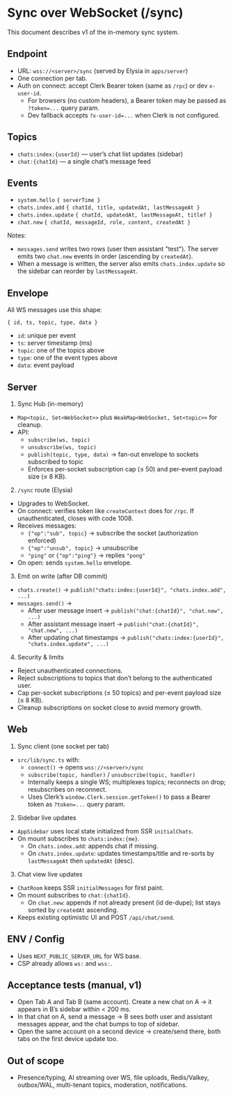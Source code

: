 # Sync over WebSocket (/sync)

This document describes v1 of the in-memory sync system.

## Endpoint

- URL: `wss://<server>/sync` (served by Elysia in `apps/server`)
- One connection per tab.
- Auth on connect: accept Clerk Bearer token (same as `/rpc`) or dev `x-user-id`.
  - For browsers (no custom headers), a Bearer token may be passed as `?token=...` query param.
  - Dev fallback accepts `?x-user-id=...` when Clerk is not configured.

## Topics

- `chats:index:{userId}` — user’s chat list updates (sidebar)
- `chat:{chatId}` — a single chat’s message feed

## Events

- `system.hello`                 `{ serverTime }`
- `chats.index.add`              `{ chatId, title, updatedAt, lastMessageAt }`
- `chats.index.update`           `{ chatId, updatedAt, lastMessageAt, title? }`
- `chat.new`                     `{ chatId, messageId, role, content, createdAt }`

Notes:

- `messages.send` writes two rows (user then assistant "test"). The server emits two `chat.new` events in order (ascending by `createdAt`).
- When a message is written, the server also emits `chats.index.update` so the sidebar can reorder by `lastMessageAt`.

## Envelope

All WS messages use this shape:

```
{ id, ts, topic, type, data }
```

- `id`: unique per event
- `ts`: server timestamp (ms)
- `topic`: one of the topics above
- `type`: one of the event types above
- `data`: event payload

## Server

1) Sync Hub (in-memory)

- `Map<topic, Set<WebSocket>>` plus `WeakMap<WebSocket, Set<topic>>` for cleanup.
- API:
  - `subscribe(ws, topic)`
  - `unsubscribe(ws, topic)`
  - `publish(topic, type, data)` → fan-out envelope to sockets subscribed to topic
  - Enforces per-socket subscription cap (≤ 50) and per-event payload size (≤ 8 KB).

2) `/sync` route (Elysia)

- Upgrades to WebSocket.
- On connect: verifies token like `createContext` does for `/rpc`. If unauthenticated, closes with code 1008.
- Receives messages:
  - `{"op":"sub", topic}` → subscribe the socket (authorization enforced)
  - `{"op":"unsub", topic}` → unsubscribe
  - `"ping"` or `{"op":"ping"}` → replies `"pong"`
- On open: sends `system.hello` envelope.

3) Emit on write (after DB commit)

- `chats.create()` → `publish("chats:index:{userId}", "chats.index.add", ...)`
- `messages.send()` →
  - After user message insert → `publish("chat:{chatId}", "chat.new", ...)`
  - After assistant message insert → `publish("chat:{chatId}", "chat.new", ...)`
  - After updating chat timestamps → `publish("chats:index:{userId}", "chats.index.update", ...)`

4) Security & limits

- Reject unauthenticated connections.
- Reject subscriptions to topics that don’t belong to the authenticated user.
- Cap per-socket subscriptions (≤ 50 topics) and per-event payload size (≤ 8 KB).
- Cleanup subscriptions on socket close to avoid memory growth.

## Web

1) Sync client (one socket per tab)

- `src/lib/sync.ts` with:
  - `connect()` → opens `wss://<server>/sync`
  - `subscribe(topic, handler)` / `unsubscribe(topic, handler)`
  - Internally keeps a single WS; multiplexes topics; reconnects on drop; resubscribes on reconnect.
  - Uses Clerk’s `window.Clerk.session.getToken()` to pass a Bearer token as `?token=...` query param.

2) Sidebar live updates

- `AppSidebar` uses local state initialized from SSR `initialChats`.
- On mount subscribes to `chats:index:{me}`.
  - On `chats.index.add`: appends chat if missing.
  - On `chats.index.update`: updates timestamps/title and re-sorts by `lastMessageAt` then `updatedAt` (desc).

3) Chat view live updates

- `ChatRoom` keeps SSR `initialMessages` for first paint.
- On mount subscribes to `chat:{chatId}`.
  - On `chat.new`: appends if not already present (id de-dupe); list stays sorted by `createdAt` ascending.
- Keeps existing optimistic UI and POST `/api/chat/send`.

## ENV / Config

- Uses `NEXT_PUBLIC_SERVER_URL` for WS base.
- CSP already allows `ws:` and `wss:`.

## Acceptance tests (manual, v1)

- Open Tab A and Tab B (same account). Create a new chat on A → it appears in B’s sidebar within < 200 ms.
- In that chat on A, send a message → B sees both user and assistant messages appear, and the chat bumps to top of sidebar.
- Open the same account on a second device → create/send there, both tabs on the first device update too.

## Out of scope

- Presence/typing, AI streaming over WS, file uploads, Redis/Valkey, outbox/WAL, multi-tenant topics, moderation, notifications.

